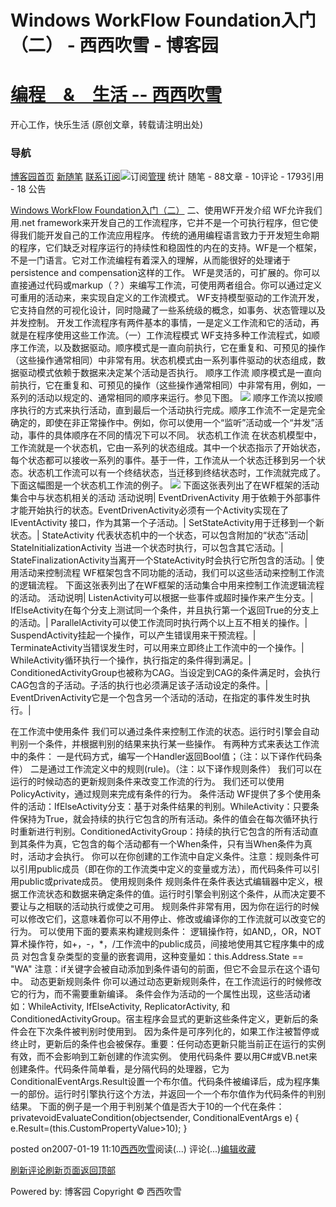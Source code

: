 
# Windows WorkFlow Foundation入门（二） - 西西吹雪 - 博客园
# [编程　&　生活      --       西西吹雪](https://www.cnblogs.com/watsonyin/)
开心工作，快乐生活  (原创文章，转载请注明出处)

### 导航
[博客园](https://www.cnblogs.com/)[首页](https://www.cnblogs.com/watsonyin/)
[新随笔](https://i.cnblogs.com/EditPosts.aspx?opt=1)
[联系](https://msg.cnblogs.com/send/%E8%A5%BF%E8%A5%BF%E5%90%B9%E9%9B%AA)[订阅](https://www.cnblogs.com/watsonyin/rss)![订阅](//www.cnblogs.com/images/xml.gif)[管理](https://i.cnblogs.com/)
统计
随笔 -		88文章 -		10评论 -		1793引用 -		18
公告

[Windows WorkFlow Foundation入门（二）](https://www.cnblogs.com/watsonyin/archive/2007/01/19/624531.html)
二、使用WF开发介绍
WF允许我们用.net framework来开发自己的工作流程序，它并不是一个可执行程序，但它使得我们能开发自己的工作流应用程序。
传统的通用编程语言致力于开发短生命期的程序，它们缺乏对程序运行的持续性和稳固性的内在的支持。WF是一个框架，不是一门语言。它对工作流编程有着深入的理解，从而能很好的处理诸于persistence and compensation这样的工作。
WF是灵活的，可扩展的。你可以直接通过代码或markup（？）来编写工作流，可使用两者组合。你可以通过定义可重用的活动来，来实现自定义的工作流模式。
WF支持模型驱动的工作流开发，它支持自然的可视化设计，同时隐藏了一些系统级的概念，如事务、状态管理以及并发控制。
开发工作流程序有两件基本的事情，一是定义工作流和它的活动，再就是在程序使用这些工作流。（一）工作流程模式
WF支持多种工作流程式，如顺序工作流，以及数据驱动。顺序模式是一直向前执行，它在重复和、可预见的操作（这些操作通常相同）中非常有用。状态机模式由一系列事件驱动的状态组成，数据驱动模式依赖于数据来决定某个活动是否执行。
顺序工作流
顺序模式是一直向前执行，它在重复和、可预见的操作（这些操作通常相同）中非常有用，例如，一系列的活动以规定的、通常相同的顺序来运行。参见下图。
![](https://images.cnblogs.com/cnblogs_com/watsonyin/wf002.JPG)
顺序工作流以按顺序执行的方式来执行活动，直到最后一个活动执行完成。顺序工作流不一定是完全确定的，即使在非正常操作中。例如，你可以使用一个“监听”活动或一个“并发”活动，事件的具体顺序在不同的情况下可以不同。
状态机工作流
在状态机模型中，工作流就是一个状态机，它由一系列的状态组成。其中一个状态指示了开始状态，每个状态都可以接收一系列的事件。基于一件，工作流从一个状态迁移到另一个状态。状态机工作流可以有一个终结状态，当迁移到终结状态时，工作流就完成了。
下面这幅图是一个状态机工作流的例子。
![](https://images.cnblogs.com/cnblogs_com/watsonyin/wf003.JPG)
下面这张表列出了在WF框架的活动集合中与状态机相关的活动
活动说明|
EventDrivenActivity
用于依赖于外部事件才能开始执行的状态。EventDrivenActivity必须有一个Activity实现在了IEventActivity 接口，作为其第一个子活动。|
SetStateActivity用于迁移到一个新状态。|
StateActivity
代表状态机中的一个状态，可以包含附加的“状态”活动|
StateInitializationActivity
当进一个状态时执行，可以包含其它活动。|
StateFinalizationActivity当离开一个StateActivity时会执行它所包含的活动。|
使用活动来控制流程
WF框架包含不同功能的活动，我们可以这些活动来控制工作流的逻辑流程。
下面这张表列出了在WF框架的活动集合中用来控制工作流逻辑流程的活动。
活动说明|
ListenActivity可以根据一些事件或超时操作来产生分支。|
IfElseActivity在每个分支上测试同一个条件，并且执行第一个返回True的分支上的活动。|
ParallelActivity可以使工作流同时执行两个以上互不相关的操作。|
SuspendActivity挂起一个操作，可以产生错误用来干预流程。|
TerminateActivity当错误发生时，可以用来立即终止工作流中的一个操作。|
WhileActivity循环执行一个操作，执行指定的条件得到满足。|
ConditionedActivityGroup也被称为CAG。当设定到CAG的条件满足时，会执行CAG包含的子活动。子活的执行也必须满足该子活动设定的条件。|
EventDrivenActivity它是一个包含另一个活动的活动，在指定的事件发生时执行。|

在工作流中使用条件
我们可以通过条件来控制工作流的状态。运行时引擎会自动判别一个条件，并根据判别的结果来执行某一些操作。
有两种方式来表达工作流中的条件：
一是代码方式，编写一个Handler返回Bool值；（注：以下译作代码条件）
二是通过工作流定义中的规则(rule)。（注：以下译作规则条件）
我们可以在运行的时候动态的更新规则条件来改变工作流的行为。
我们还可以使用PolicyActivity，通过规则来完成有条件的行为。
条件活动
WF提供了多个使用条件的活动：IfElseActivity分支：基于对条件结果的判别。WhileActivity：只要条件保持为True，就会持续的执行它包含的所有活动。条件的值会在每次循环执行时重新进行判别。ConditionedActivityGroup：持续的执行它包含的所有活动直到其条件为真，它包含的每个活动都有一个When条件，只有当When条件为真时，活动才会执行。
你可以在你创建的工作流中自定义条件。注意：规则条件可以引用public成员（即在你的工作流类中定义的变量或方法），而代码条件可以引用public或private成员。
使用规则条件
规则条件在条件表达式编辑器中定义，根据工作流状态和数据来确定条件的值。运行时引擎会判别这个条件，从而决定要不要让与之相联的活动执行或使之可用。
规则条件非常有用，因为你在运行的时候可以修改它们，这意味着你可以不用停止、修改或编译你的工作流就可以改变它的行为。
可以使用下面的要素来构建规则条件：
逻辑操作符，如AND,，OR，NOT算术操作符，如+，-，*，/工作流中的public成员，间接地使用其它程序集中的成员
对包含复杂类型的变量的嵌套调用，这种变量如：this.Address.State == "WA"
注意：if关键字会被自动添加到条件语句的前面，但它不会显示在这个语句中。
动态更新规则条件
你可以通过动态更新规则条件，在工作流运行的时候修改它的行为，而不需要重新编译。
条件会作为活动的一个属性出现，这些活动诸如：WhileActivity, IfElseActivity, ReplicatorActivity, 和ConditionedActivityGroup。宿主程序会显式的更新这些条件定义，更新后的条件会在下次条件被判别时使用到。
因为条件是可序列化的，如果工作注被暂停或终止时，更新后的条件也会被保存。重要：任何动态更新只能当前正在运行的实例有效，而不会影响到工新创建的作流实例。
使用代码条件
要以用C\#或VB.net来创建条件。代码条件简单看，是分隔代码的处理器，它为ConditionalEventArgs.Result设置一个布尔值。代码条件被编译后，成为程序集一的部份。运行时引擎执行这个方法，并返回一个一个布尔值作为代码条件的判别结果。
下面的例子是一个用于判别某个值是否大于10的一个代在条件：
privatevoidEvaluateCondition(objectsender, ConditionalEventArgs e)
{
e.Result=(this.CustomPropertyValue>10);
}






posted on2007-01-19 11:10[西西吹雪](https://www.cnblogs.com/watsonyin/)阅读(...) 评论(...)[编辑](https://i.cnblogs.com/EditPosts.aspx?postid=624531)[收藏](#)


[刷新评论](javascript:void(0);)[刷新页面](#)[返回顶部](#top)






Powered by:
博客园
Copyright © 西西吹雪
